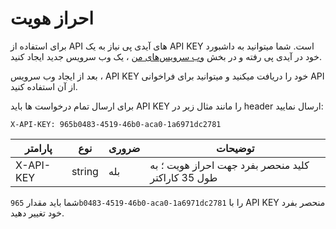 # احراز هویت

برای استفاده از API های آیدی پی نیاز به یک API KEY است. شما میتوانید به داشبورد خود در آیدی پی رفته و در بخش [وب سرویس‌های من](https://idpay.ir/dashboard/web-services) ، یک وب سرویس جدید ایجاد کنید.

بعد از ایجاد وب سرویس ، API KEY خود را دریافت میکنید و میتوانید برای فراخوانی API از آن استفاده کنید.

برای ارسال تمام درخواست ها باید API KEY را مانند مثال زیر در header ارسال نمایید:

`X-API-KEY: 965b0483-4519-46b0-aca0-1a6971dc2781`

پارامتر | نوع | ضروری | توضیحات
------- | --- | ----- | -------
X-API-KEY | string | بله | کلید منحصر بفرد جهت احراز هویت ؛ به طول 35 کاراکتر

<aside class="notice">
شما باید مقدار <code>965b0483-4519-46b0-aca0-1a6971dc2781</code> را با API KEY منحصر بفرد خود تغییر دهید.
</aside>
